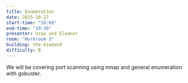 ```yaml
---
title: Enumeration
date: 2025-10-27
start-time: "18:00"
end-time: "19:30"
presenter: Uzay and Eleanor
room: "Workroom 3"
building: the-diamond
difficulty: B
---
```


We will be covering port scanning using nmap and general enumeration with gobuster.
